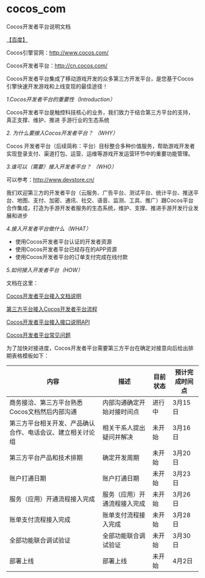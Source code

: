 # cocos_com

Cocos开发者平台说明文档


[【百度】](http://baidu.com)

Cocos引擎官网：http://www.cocos.com/

Cocos开发者平台：http://cn.cocos.com/

Cocos开发者平台集成了移动游戏开发的众多第三方开发平台，是您基于Cocos引擎快速开发游戏和上线变现的最佳途径！

_1.Cocos开发者平台的重要性（Introduction）_

Cocos开发者平台是触控科技核心的业务，我们致力于结合第三方平台的支持，真正支撑、维护、推进 手游行业的生态系统

_2. 为什么要接入Cocos开发者平台？ （WHY）_

Cocos 开发者平台（后续简称：平台）目标整合多种价值服务，帮助游戏开发者实现登录支付、渠道打包、运营、运维等游戏开发运营环节中的重要功能管理。

_3.谁可以（需要）接入开发者平台？ （WHO）_

可以参考：http://www.devstore.cn/

我们欢迎第三方的开发者平台（云服务、广告平台、测试平台、统计平台、推送平台、地图、支付、加密、通讯、社交、语音、监测、工具、推广）跟Cocos平台合作集成，打造为手游开发者服务的生态系统，维护、支撑、推进手游开发行业发展和进步


_4.接入开发者平台做什么（WHAT）_

- 使用Cocos开发者平台认证的开发者资源
- 使用Cocos开发者平台已经存在的APP资源
- 使用Cocos开发者平台的订单支付完成在线付款


_5.如何接入开发者平台（HOW）_

文档在这里：

[Cocos开发者平台接入文档说明](https://github.com/aaronglyang/cocos_com/blob/master/Cocos%E5%BC%80%E5%8F%91%E8%80%85%E5%B9%B3%E5%8F%B0%E6%8E%A5%E5%85%A5%E6%96%87%E6%A1%A3%E8%AF%B4%E6%98%8E.md)

[第三方平台接入Cocos开发者平台流程](https://github.com/aaronglyang/cocos_com/blob/master/%E7%AC%AC%E4%B8%89%E6%96%B9%E6%9C%8D%E5%8A%A1%E6%8E%A5%E5%85%A5%E5%BC%80%E5%8F%91%E8%80%85%E5%B9%B3%E5%8F%B0%E6%B5%81%E7%A8%8B.md)

[Cocos开发者平台接入接口说明API](https://github.com/aaronglyang/cocos_com/blob/master/Cocos%E5%BC%80%E5%8F%91%E8%80%85%E5%B9%B3%E5%8F%B0%E6%8E%A5%E5%85%A5%E6%8E%A5%E5%8F%A3%E8%AF%B4%E6%98%8EAPI.md)


[Cocos开发者平台常见问题](https://github.com/aaronglyang/cocos_com/blob/master/Cocos%E5%BC%80%E5%8F%91%E8%80%85%E5%B9%B3%E5%8F%B0%E5%B8%B8%E8%A7%81%E9%97%AE%E9%A2%98.md)

为了加快对接进度，Cocos开发者平台需要第三方平台在确定对接意向后给出排期表格模板如下：


|内容|描述|目前状态|预计完成时间点|
|----|----|----|----|
|商务接洽、第三方平台熟悉Cocos文档然后内部沟通|内部沟通确定开始对接时间点|进行中|3月15日|
|第三方平台相关开发、产品确认合作、电话会议、建立相关讨论组|相关干系人提出疑问并解决|未开始|3月16日|
|第三方平台产品和技术排期|确定开发周期|未开始|3月20日|
|账户打通日期|账户打通日期|未开始|3月23日|
|服务（应用）开通流程接入完成|服务（应用）开通流程接入完成|未开始|3月26日|
|账单支付流程接入完成|账单支付流程接入完成|未开始|3月28日|
|全部功能联合调试验证|全部功能联合调试验证|未开始|3月30日|
|部署上线|部署上线|未开始|4月2日|

